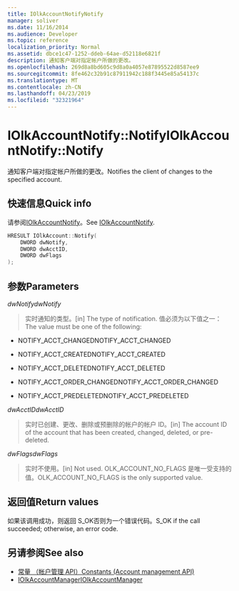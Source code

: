```yaml
---
title: IOlkAccountNotifyNotify
manager: soliver
ms.date: 11/16/2014
ms.audience: Developer
ms.topic: reference
localization_priority: Normal
ms.assetid: dbce1c47-1252-ddeb-64ae-d52118e6821f
description: 通知客户端对指定帐户所做的更改。
ms.openlocfilehash: 269d8a8bd605c9d8a0a4057e87895522d8587ee9
ms.sourcegitcommit: 8fe462c32b91c87911942c188f3445e85a54137c
ms.translationtype: MT
ms.contentlocale: zh-CN
ms.lasthandoff: 04/23/2019
ms.locfileid: "32321964"
---
```

# <a name="iolkaccountnotifynotify"></a><span data-ttu-id="88bf2-103">IOlkAccountNotify::Notify</span><span class="sxs-lookup"><span data-stu-id="88bf2-103">IOlkAccountNotify::Notify</span></span>

<span data-ttu-id="88bf2-104">通知客户端对指定帐户所做的更改。</span><span class="sxs-lookup"><span data-stu-id="88bf2-104">Notifies the client of changes to the specified account.</span></span>
  
## <a name="quick-info"></a><span data-ttu-id="88bf2-105">快速信息</span><span class="sxs-lookup"><span data-stu-id="88bf2-105">Quick info</span></span>

<span data-ttu-id="88bf2-106">请参阅[IOlkAccountNotify](iolkaccountnotify.md)。</span><span class="sxs-lookup"><span data-stu-id="88bf2-106">See [IOlkAccountNotify](iolkaccountnotify.md).</span></span>
  
```cpp
HRESULT IOlkAccount::Notify(  
    DWORD dwNotify, 
    DWORD dwAcctID, 
    DWORD dwFlags 
);

```

## <a name="parameters"></a><span data-ttu-id="88bf2-107">参数</span><span class="sxs-lookup"><span data-stu-id="88bf2-107">Parameters</span></span>

<span data-ttu-id="88bf2-108">_dwNotify_</span><span class="sxs-lookup"><span data-stu-id="88bf2-108">_dwNotify_</span></span>
  
> <span data-ttu-id="88bf2-109">实时通知的类型。</span><span class="sxs-lookup"><span data-stu-id="88bf2-109">[in] The type of notification.</span></span> <span data-ttu-id="88bf2-110">值必须为以下值之一：</span><span class="sxs-lookup"><span data-stu-id="88bf2-110">The value must be one of the following:</span></span>
    
   - <span data-ttu-id="88bf2-111">NOTIFY_ACCT_CHANGED</span><span class="sxs-lookup"><span data-stu-id="88bf2-111">NOTIFY_ACCT_CHANGED</span></span> 
    
   - <span data-ttu-id="88bf2-112">NOTIFY_ACCT_CREATED</span><span class="sxs-lookup"><span data-stu-id="88bf2-112">NOTIFY_ACCT_CREATED</span></span> 
    
   - <span data-ttu-id="88bf2-113">NOTIFY_ACCT_DELETED</span><span class="sxs-lookup"><span data-stu-id="88bf2-113">NOTIFY_ACCT_DELETED</span></span>
    
   - <span data-ttu-id="88bf2-114">NOTIFY_ACCT_ORDER_CHANGED</span><span class="sxs-lookup"><span data-stu-id="88bf2-114">NOTIFY_ACCT_ORDER_CHANGED</span></span> 
    
   - <span data-ttu-id="88bf2-115">NOTIFY_ACCT_PREDELETED</span><span class="sxs-lookup"><span data-stu-id="88bf2-115">NOTIFY_ACCT_PREDELETED</span></span> 
    
 <span data-ttu-id="88bf2-116">_dwAcctID_</span><span class="sxs-lookup"><span data-stu-id="88bf2-116">_dwAcctID_</span></span>
  
> <span data-ttu-id="88bf2-117">实时已创建、更改、删除或预删除的帐户的帐户 ID。</span><span class="sxs-lookup"><span data-stu-id="88bf2-117">[in] The account ID of the account that has been created, changed, deleted, or pre-deleted.</span></span>
    
 <span data-ttu-id="88bf2-118">_dwFlags_</span><span class="sxs-lookup"><span data-stu-id="88bf2-118">_dwFlags_</span></span>
  
>  <span data-ttu-id="88bf2-119">实时不使用。</span><span class="sxs-lookup"><span data-stu-id="88bf2-119">[in] Not used.</span></span> <span data-ttu-id="88bf2-120">OLK_ACCOUNT_NO_FLAGS 是唯一受支持的值。</span><span class="sxs-lookup"><span data-stu-id="88bf2-120">OLK_ACCOUNT_NO_FLAGS is the only supported value.</span></span> 
    
## <a name="return-values"></a><span data-ttu-id="88bf2-121">返回值</span><span class="sxs-lookup"><span data-stu-id="88bf2-121">Return values</span></span>

<span data-ttu-id="88bf2-122">如果该调用成功，则返回 S_OK否则为一个错误代码。</span><span class="sxs-lookup"><span data-stu-id="88bf2-122">S_OK if the call succeeded; otherwise, an error code.</span></span>
  
## <a name="see-also"></a><span data-ttu-id="88bf2-123">另请参阅</span><span class="sxs-lookup"><span data-stu-id="88bf2-123">See also</span></span>

- [<span data-ttu-id="88bf2-124">常量 （帐户管理 API）</span><span class="sxs-lookup"><span data-stu-id="88bf2-124">Constants (Account management API)</span></span>](constants-account-management-api.md)  
- [<span data-ttu-id="88bf2-125">IOlkAccountManager</span><span class="sxs-lookup"><span data-stu-id="88bf2-125">IOlkAccountManager</span></span>](iolkaccountmanager.md)

